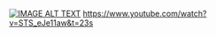[![IMAGE ALT TEXT](https://www.youtube.com/watch?v=STS_eJe11aw&t=23s/0.jpg)](https://www.youtube.com/watch?v=STS_eJe11aw&t=23s"CameraMaster")
https://www.youtube.com/watch?v=STS_eJe11aw&t=23s
